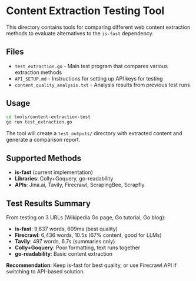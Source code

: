 # Content Extraction Testing Tool

This directory contains tools for comparing different web content extraction methods to evaluate alternatives to the `is-fast` dependency.

## Files

- `test_extraction.go` - Main test program that compares various extraction methods
- `API_SETUP.md` - Instructions for setting up API keys for testing
- `content_quality_analysis.txt` - Analysis results from previous test runs

## Usage

```bash
cd tools/content-extraction-test
go run test_extraction.go
```

The tool will create a `test_outputs/` directory with extracted content and generate a comparison report.

## Supported Methods

- **is-fast** (current implementation)
- **Libraries**: Colly+Goquery, go-readability  
- **APIs**: Jina.ai, Tavily, Firecrawl, ScrapingBee, Scrapfly

## Test Results Summary

From testing on 3 URLs (Wikipedia Go page, Go tutorial, Go blog):

- **is-fast**: 9,637 words, 609ms (best quality)
- **Firecrawl**: 6,436 words, 10.5s (67% content, good for LLMs)
- **Tavily**: 497 words, 6.7s (summaries only)
- **Colly+Goquery**: Poor formatting, text runs together
- **go-readability**: Basic content extraction

**Recommendation**: Keep is-fast for best quality, or use Firecrawl API if switching to API-based solution.